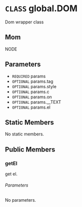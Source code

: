 # `CLASS` global.DOM
Dom wrapper class

## Mom
NODE

## Parameters
* `REQUIRED` params 
* `OPTIONAL` params.tag 
* `OPTIONAL` params.style 
* `OPTIONAL` params.c 
* `OPTIONAL` params.on 
* `OPTIONAL` params.__TEXT 
* `OPTIONAL` params.el 

## Static Members
No static members.

## Public Members

### getEl
get el.
###### Parameters
No parameters.
